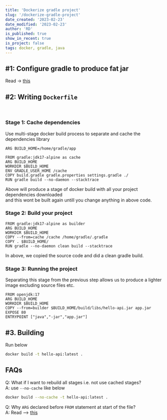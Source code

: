 ```yaml
---
title: 'Dockerize gradle project'
slug: '/dockerize-gradle-project'
date_created: '2023-02-23'
date_modified: '2023-02-23'
author: 'RD'
is_published: true
show_in_recent: true
is_project: false
tags: docker, gradle, java
---
```


## #1: Configure gradle to produce fat jar
Read -> [this](/build-fat-jar-of-gradle-project)

## #2:  Writing `Dockerfile`

<br/>

### Stage 1: Cache dependencies


Use multi-stage docker build process to separate and cache the dependencies library

```
ARG BUILD_HOME=/home/gradle/app

FROM gradle:jdk17-alpine as cache
ARG BUILD_HOME
WORKDIR $BUILD_HOME
ENV GRADLE_USER_HOME /cache
COPY build.gradle gradle.properties settings.gradle ./
RUN gradle build --no-daemon --stacktrace
```

Above will produce a stage of docker build with all your project dependencies downloaded  
and this wont be built again untill you change anything in above code.


### Stage 2: Build your project

```
FROM gradle:jdk17-alpine as builder
ARG BUILD_HOME
WORKDIR $BUILD_HOME
COPY --from=cache /cache /home/gradle/.gradle
COPY . $BUILD_HOME/
RUN gradle --no-daemon clean build --stacktrace
```

In above, we copied the source code and did a clean gradle build.  

### Stage 3: Running the project

Separating this stage from the previous step allows us to produce a lighter image excluding source files etc.

```
FROM openjdk:17
ARG BUILD_HOME
WORKDIR $BUILD_HOME
COPY --from=builder $BUILD_HOME/build/libs/hello-api.jar app.jar
EXPOSE 80
ENTRYPOINT ["java","-jar","app.jar"]
```

## #3. Building

Run below  
```sh
docker build -t hello-api:latest .
```

## FAQs

Q: What if I want to rebuild all stages i.e. not use cached stages?  
A: use `--no-cache` like below  

```sh
docker build --no-cache -t hello-api:latest .
```

Q: Why `ARG` declared before `FROM` statement at start of the file?  
A: Read -->  [this](/sharing-arg-in-multi-stage-dockerfile)

